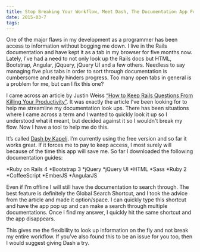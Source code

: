 ```yaml
---
title: Stop Breaking Your Workflow, Meet Dash, The Documentation App For Mac
date: 2015-03-7
tags:
---
```


One of the major flaws in my development as a programmer has been access to information without bogging me down. I live in the Rails documentation and have kept it as a tab in my browser for five months now. Lately, I’ve had a need to not only look up the Rails docs but HTML, Bootstrap, Angular, jQquery, jQuery UI and a few others. Needless to say managing five plus tabs in order to sort through documentation is cumbersome and really hinders progress. Too many open tabs in general is a problem for me, but can I fix this one? 

I came across an article by Justin Weiss [“How to Keep Rails Questions From Killing Your Productivity”](http://www.justinweiss.com/blog/2015/02/09/keeping-rails-questions-from-slowing-you-down/). It was exactly the article I’ve been looking for to help me streamline my documentation look ups. There has been situations where I came across a term and I wanted to quickly look it up so I understood what it meant, but decided against it so I wouldn't break my flow. Now I have a tool to help me do this.

It’s called [Dash by Kapeli](http://kapeli.com/dash). I’m currently using the free version and so far it works great. If it forces me to pay to keep access, I most surely will because of the time this app will save me. So far I downloaded the following documentation guides:

*Ruby on Rails 4
*Bootstrap 3
*jQuery
*jQuery UI
*HTML
*Sass
*Ruby 2
*CoffeeScript
*EmberJS
*AngularJS 

Even if I’m offline I will still have the documentation to search through. The best feature is definitely the Global Search Shortcut, and I took the advice from the article and made it option/space. I can quickly type this shortcut and have the app pop up and can make a search through multiple documentations. Once I find my answer, I quickly hit the same shortcut and the app disappears. 

This gives me the flexibility to look up information on the fly and not break my entire workflow. If you’ve also found this to be an issue for you too, then I would suggest giving Dash a try. 